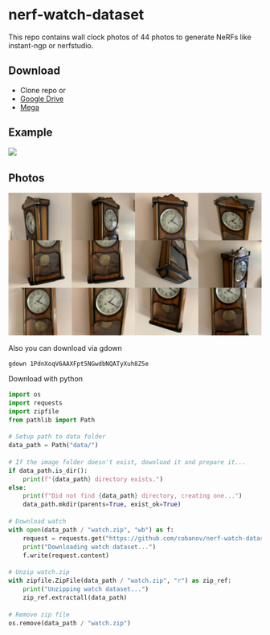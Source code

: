 # nerf-watch-dataset

This repo contains wall clock photos of 44 photos to generate NeRFs like instant-ngp or nerfstudio.

## Download
- Clone repo or
- [Google Drive](https://drive.google.com/file/d/1PdnXoqV6AAXFpt5NGwdbNQATyXuh8Z5e/view?usp=share_link)
- [Mega](https://mega.nz/folder/OnhxUK5a#kQ8yd-WTbs60T1Xha0Goww)

## Example

![](assets/animation.gif)

## Photos

![](assets/collage.jpg)

Also you can download via gdown

```
gdown 1PdnXoqV6AAXFpt5NGwdbNQATyXuh8Z5e
```

Download with python
```python
import os
import requests
import zipfile
from pathlib import Path

# Setup path to data folder
data_path = Path("data/")

# If the image folder doesn't exist, download it and prepare it... 
if data_path.is_dir():
    print(f"{data_path} directory exists.")
else:
    print(f"Did not find {data_path} directory, creating one...")
    data_path.mkdir(parents=True, exist_ok=True)

# Download watch
with open(data_path / "watch.zip", "wb") as f:
    request = requests.get("https://github.com/cobanov/nerf-watch-dataset/raw/main/watch.zip")
    print("Downloading watch dataset...")
    f.write(request.content)

# Unzip watch.zip
with zipfile.ZipFile(data_path / "watch.zip", "r") as zip_ref:
    print("Unzipping watch dataset...") 
    zip_ref.extractall(data_path)

# Remove zip file
os.remove(data_path / "watch.zip")
```

